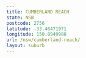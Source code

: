 ```yaml
---
title: CUMBERLAND REACH
state: NSW
postcode: 2756
latitude: -33.46471971
longitude: 150.8949988
url: /nsw/cumberland-reach/
layout: suburb
---
```

